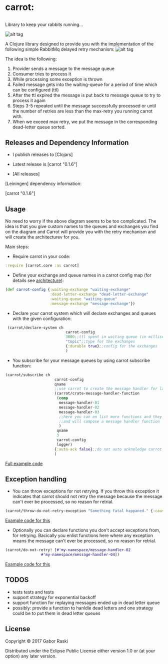 # carrot: 

##

Library to keep your rabbits running...

![alt tag](https://cloud.githubusercontent.com/assets/3204818/23513284/5d24a108-ff5b-11e6-8f0d-12126f820385.png) 

A Clojure library designed to provide you with the implementation of the following simple RabbitMq delayed retry mechanism:
![alt tag](https://cloud.githubusercontent.com/assets/3204818/23512162/99eec068-ff57-11e6-9176-a883f79a9e22.png)


The idea is the following:

1. Provider sends a message to the message queue
2. Consumer tries to process it
3. While processing some exception is thrown
4. Failed message gets into the waiting-queue for a period of time which can be configured (ttl)
5. After the ttl expired the message is put back to message queue to try to process it again
6. Steps 3-5 repeated until the message successfully processed or until the number of retries are less than the max-retry you running carrot with.
7. When we exceed max retry, we put the message in the corresponding dead-letter queue sorted.

## Releases and Dependency Information

* I publish releases to [Clojars]

* Latest release is [carrot "0.1.6"]

* [All releases]

[Leiningen] dependency information:

   [carrot "0.1.6"]

## Usage

No need to worry if the above diagram seems to be too complicated. The idea is that you give custom names to the queues and exchanges you find on the diagram and Carrot will provide you with the retry mechanism and will create the architecturev for you.

Main steps:

- Require carrot in your code:

```clojure
:require [carrot.core :as carrot]
```
- Define your exchange and queue names in a carrot config map (for details see [architecture](https://cloud.githubusercontent.com/assets/3204818/23512162/99eec068-ff57-11e6-9176-a883f79a9e22.png)):

```clojure
(def carrot-config {:waiting-exchange "waiting-exchange"
                    :dead-letter-exchange "dead-letter-exchange"
                    :waiting-queue "waiting-queue"
                    :message-exchange "message-exchange"})
```

- Declare your carrot system which will declare exchanges and queues with the given configuration:
```clojure
 (carrot/declare-system ch
                           carrot-config
                           3000;;ttl spent in waiting queue (in milliseconds)
                           "topic";;type for the exchanges
                           {:durable true};;config for the exchanges
                           )
 ```

- You subscribe for your message queues by using carrot subscribe function:
```clojure
(carrot/subscribe ch
                      carrot-config
                      qname
                      ;;use carrot to create the message handler for langohr:
                      (carrot/crate-message-handler-function
                       (comp
                        message-handler-01
                        message-handler-02
                        message-handler-03
                        ;;here you can en list more functions and they will be threaded in order via threading macro
                        ;;and will compose a message handler function
                        )
                       qname
                       3
                       carrot-config
                       logger)
                      {:auto-ack false};;do not auto acknoledge carrot will do it for you  
                      )
```
[Full example code](src/carrot/examples/example.clj)

## Exception handling
- You  can throw exceptions for not retrying. If you throw this exception it indicates that carrot should not retry the message because the message can't ever be processed, so no reason for retrial.

```clojure
(carrot/throw-do-not-retry-exception "Something fatal happaned." {:cause "The message can not be processed."})
```
[Example code for this](src/carrot/examples/example_with_no_retry_exception.clj)

- Optionally you  can declare functions you don't accept exceptions from, for retrying. Bacically you enlist functions here where any exception means the message can't ever be processed, so no reason for retrial.

```clojure
(carrot/do-not-retry! [#'my-namespace/message-handler-02
                #'my-namespace/message-handler-04])

```
[Example code for this](src/carrot/examples/example_without_retry.clj)

## TODOS
- tests tests and tests
- support strategy for exponential backoff
- support function for replaying messages ended up in dead letter queue
- possibly: provide a function to hanldle dead letters and one strategy could be to put them in dead letter queues

## License

Copyright © 2017 Gabor Raski

Distributed under the Eclipse Public License either version 1.0 or (at
your option) any later version.
